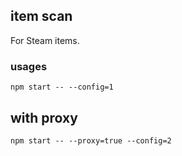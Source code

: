 ## item scan
For Steam items.

### usages
`npm start -- --config=1`

## with proxy
`npm start -- --proxy=true --config=2`

